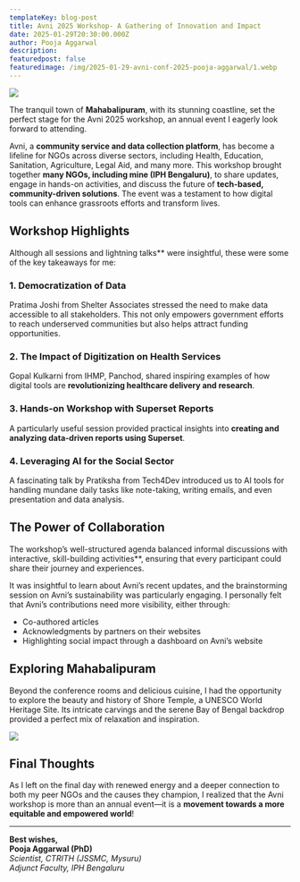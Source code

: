 ```yaml
---
templateKey: blog-post
title: Avni 2025 Workshop- A Gathering of Innovation and Impact
date: 2025-01-29T20:30:00.000Z
author: Pooja Aggarwal
description:
featuredpost: false
featuredimage: /img/2025-01-29-avni-conf-2025-pooja-aggarwal/1.webp
---
```


<div style="width: 70%">
    <img src="/img/2025-01-29-avni-conf-2025-pooja-aggarwal/1.webp">
</div><p align="center"><i></i></p>

The tranquil town of **Mahabalipuram**, with its stunning coastline, set the perfect stage for the Avni 2025 workshop, an annual event I eagerly look forward to attending.  

Avni, a **community service and data collection platform**, has become a lifeline for NGOs across diverse sectors, including Health, Education, Sanitation, Agriculture, Legal Aid, and many more. This workshop brought together **many NGOs, including mine (IPH Bengaluru)**, to share updates, engage in hands-on activities, and discuss the future of **tech-based, community-driven solutions**. The event was a testament to how digital tools can enhance grassroots efforts and transform lives.  

## Workshop Highlights  

Although all sessions and lightning talks** were insightful, these were some of the key takeaways for me:  

### **1. Democratization of Data**  
Pratima Joshi from Shelter Associates stressed the need to make data accessible to all stakeholders. This not only empowers government efforts to reach underserved communities but also helps attract funding opportunities.  

### **2. The Impact of Digitization on Health Services**  
Gopal Kulkarni from IHMP, Panchod, shared inspiring examples of how digital tools are **revolutionizing healthcare delivery and research**.  

### **3. Hands-on Workshop with Superset Reports**  
A particularly useful session provided practical insights into **creating and analyzing data-driven reports using Superset**.

### **4. Leveraging AI for the Social Sector**  
A fascinating talk by Pratiksha from Tech4Dev introduced us to AI tools for handling mundane daily tasks like note-taking, writing emails, and even presentation and data analysis.  

## The Power of Collaboration  

The workshop’s well-structured agenda balanced informal discussions with interactive, skill-building activities**, ensuring that every participant could share their journey and experiences.  

It was insightful to learn about Avni’s recent updates, and the brainstorming session on Avni’s sustainability was particularly engaging. I personally felt that Avni’s contributions need more visibility, either through:  

- Co-authored articles
- Acknowledgments by partners on their websites
- Highlighting social impact through a dashboard on Avni’s website

## Exploring Mahabalipuram  

Beyond the conference rooms and delicious cuisine, I had the opportunity to explore the beauty and history of Shore Temple, a UNESCO World Heritage Site. Its intricate carvings and the serene Bay of Bengal backdrop provided a perfect mix of relaxation and inspiration.

<div style="width: 40%">
    <img src="/img/2025-01-29-avni-conf-2025-pooja-aggarwal/2.webp">
</div><p align="center"><i></i></p>

## Final Thoughts  
As I left on the final day with renewed energy and a deeper connection to both my peer NGOs and the causes they champion, I realized that the Avni workshop is more than an annual event—it is a **movement towards a more equitable and empowered world**!  

---  

**Best wishes,**  
**Pooja Aggarwal (PhD)**  
*Scientist, CTRITH (JSSMC, Mysuru)*  
*Adjunct Faculty, IPH Bengaluru*  
